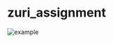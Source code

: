 # zuri_assignment

![example](https://user-images.githubusercontent.com/72243506/118078934-fb110000-b36b-11eb-9945-bfb1c418cf9e.png)
